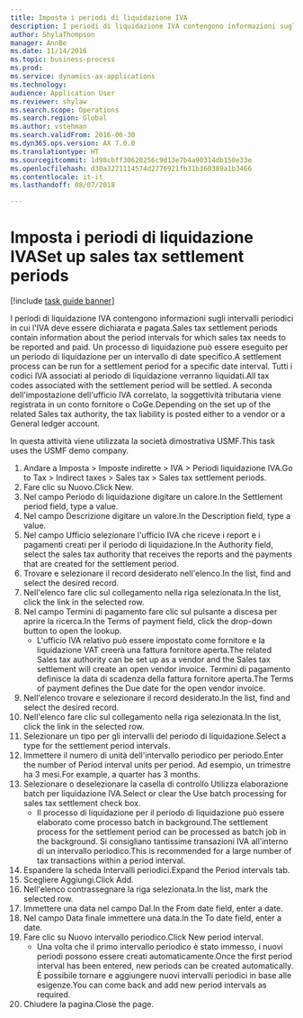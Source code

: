 ```yaml
--- 
title: Imposta i periodi di liquidazione IVA
description: I periodi di liquidazione IVA contengono informazioni sugli intervalli periodici in cui l'IVA deve essere dichiarata e pagata.
author: ShylaThompson
manager: AnnBe
ms.date: 11/14/2016
ms.topic: business-process
ms.prod: 
ms.service: dynamics-ax-applications
ms.technology: 
audience: Application User
ms.reviewer: shylaw
ms.search.scope: Operations
ms.search.region: Global
ms.author: vstehman
ms.search.validFrom: 2016-06-30
ms.dyn365.ops.version: AX 7.0.0
ms.translationtype: HT
ms.sourcegitcommit: 1d98cbff30620256c9d13e7b4a90314db150e33e
ms.openlocfilehash: d30a3271114574d2776921fb31b360389a1b3466
ms.contentlocale: it-it
ms.lasthandoff: 08/07/2018

---
```

# <a name="set-up-sales-tax-settlement-periods"></a><span data-ttu-id="49644-103">Imposta i periodi di liquidazione IVA</span><span class="sxs-lookup"><span data-stu-id="49644-103">Set up sales tax settlement periods</span></span>

[!include [task guide banner](../../includes/task-guide-banner.md)]

<span data-ttu-id="49644-104">I periodi di liquidazione IVA contengono informazioni sugli intervalli periodici in cui l'IVA deve essere dichiarata e pagata.</span><span class="sxs-lookup"><span data-stu-id="49644-104">Sales tax settlement periods contain information about the period intervals for which sales tax needs to be reported and paid.</span></span> <span data-ttu-id="49644-105">Un processo di liquidazione può essere eseguito per un periodo di liquidazione per un intervallo di date specifico.</span><span class="sxs-lookup"><span data-stu-id="49644-105">A settlement process can be run for a settlement period for a specific date interval.</span></span> <span data-ttu-id="49644-106">Tutti i codici IVA associati al periodo di liquidazione verranno liquidati.</span><span class="sxs-lookup"><span data-stu-id="49644-106">All tax codes associated with the settlement period will be settled.</span></span> <span data-ttu-id="49644-107">A seconda dell'impostazione dell'ufficio IVA correlato, la soggettività tributaria viene registrata in un conto fornitore o CoGe.</span><span class="sxs-lookup"><span data-stu-id="49644-107">Depending on the set up of the related Sales tax authority, the tax liability is posted either to a vendor or a General ledger account.</span></span>



<span data-ttu-id="49644-108">In questa attività viene utilizzata la società dimostrativa USMF.</span><span class="sxs-lookup"><span data-stu-id="49644-108">This task uses the USMF demo company.</span></span>



1. <span data-ttu-id="49644-109">Andare a Imposta > Imposte indirette > IVA > Periodi liquidazione IVA.</span><span class="sxs-lookup"><span data-stu-id="49644-109">Go to Tax > Indirect taxes > Sales tax > Sales tax settlement periods.</span></span>
2. <span data-ttu-id="49644-110">Fare clic su Nuovo.</span><span class="sxs-lookup"><span data-stu-id="49644-110">Click New.</span></span>
3. <span data-ttu-id="49644-111">Nel campo Periodo di liquidazione digitare un calore.</span><span class="sxs-lookup"><span data-stu-id="49644-111">In the Settlement period field, type a value.</span></span>
4. <span data-ttu-id="49644-112">Nel campo Descrizione digitare un valore.</span><span class="sxs-lookup"><span data-stu-id="49644-112">In the Description field, type a value.</span></span>
5. <span data-ttu-id="49644-113">Nel campo Ufficio selezionare l'ufficio IVA che riceve i report e i pagamenti creati per il periodo di liquidazione.</span><span class="sxs-lookup"><span data-stu-id="49644-113">In the Authority field, select the sales tax authority that receives the reports and the payments that are created for the settlement period.</span></span>
6. <span data-ttu-id="49644-114">Trovare e selezionare il record desiderato nell'elenco.</span><span class="sxs-lookup"><span data-stu-id="49644-114">In the list, find and select the desired record.</span></span>
7. <span data-ttu-id="49644-115">Nell'elenco fare clic sul collegamento nella riga selezionata.</span><span class="sxs-lookup"><span data-stu-id="49644-115">In the list, click the link in the selected row.</span></span>
8. <span data-ttu-id="49644-116">Nel campo Termini di pagamento fare clic sul pulsante a discesa per aprire la ricerca.</span><span class="sxs-lookup"><span data-stu-id="49644-116">In the Terms of payment field, click the drop-down button to open the lookup.</span></span>
    * <span data-ttu-id="49644-117">L'ufficio IVA relativo può essere impostato come fornitore e la liquidazione VAT creerà una fattura fornitore aperta.</span><span class="sxs-lookup"><span data-stu-id="49644-117">The related Sales tax authority can be set up as a vendor and the Sales tax settlement will create an open vendor invoice.</span></span> <span data-ttu-id="49644-118">Termini di pagamento definisce la data di scadenza della fattura fornitore aperta.</span><span class="sxs-lookup"><span data-stu-id="49644-118">The Terms of payment defines the Due date for the open vendor invoice.</span></span>  
9. <span data-ttu-id="49644-119">Nell'elenco trovare e selezionare il record desiderato.</span><span class="sxs-lookup"><span data-stu-id="49644-119">In the list, find and select the desired record.</span></span>
10. <span data-ttu-id="49644-120">Nell'elenco fare clic sul collegamento nella riga selezionata.</span><span class="sxs-lookup"><span data-stu-id="49644-120">In the list, click the link in the selected row.</span></span>
11. <span data-ttu-id="49644-121">Selezionare un tipo per gli intervalli del periodo di liquidazione.</span><span class="sxs-lookup"><span data-stu-id="49644-121">Select a type for the settlement period intervals.</span></span>
12. <span data-ttu-id="49644-122">Immettere il numero di unità dell'intervallo periodico per periodo.</span><span class="sxs-lookup"><span data-stu-id="49644-122">Enter the number of Period interval units per period.</span></span> <span data-ttu-id="49644-123">Ad esempio, un trimestre ha 3 mesi.</span><span class="sxs-lookup"><span data-stu-id="49644-123">For example, a quarter has 3 months.</span></span>
13. <span data-ttu-id="49644-124">Selezionare o deselezionare la casella di controllo Utilizza elaborazione batch per liquidazione IVA.</span><span class="sxs-lookup"><span data-stu-id="49644-124">Select or clear the Use batch processing for sales tax settlement check box.</span></span>
    * <span data-ttu-id="49644-125">Il processo di liquidazione per il periodo di liquidazione può essere elaborato come processo batch in background.</span><span class="sxs-lookup"><span data-stu-id="49644-125">The settlement process for the settlement period can be processed as batch job in the background.</span></span> <span data-ttu-id="49644-126">Si consigliano tantissime transazioni IVA all'interno di un intervallo periodico.</span><span class="sxs-lookup"><span data-stu-id="49644-126">This is recommended for a large number of tax transactions within a period interval.</span></span>  
14. <span data-ttu-id="49644-127">Espandere la scheda Intervalli periodici.</span><span class="sxs-lookup"><span data-stu-id="49644-127">Expand the Period intervals tab.</span></span>
15. <span data-ttu-id="49644-128">Scegliere Aggiungi.</span><span class="sxs-lookup"><span data-stu-id="49644-128">Click Add.</span></span>
16. <span data-ttu-id="49644-129">Nell'elenco contrassegnare la riga selezionata.</span><span class="sxs-lookup"><span data-stu-id="49644-129">In the list, mark the selected row.</span></span>
17. <span data-ttu-id="49644-130">Immettere una data nel campo Dal.</span><span class="sxs-lookup"><span data-stu-id="49644-130">In the From date field, enter a date.</span></span>
18. <span data-ttu-id="49644-131">Nel campo Data finale immettere una data.</span><span class="sxs-lookup"><span data-stu-id="49644-131">In the To date field, enter a date.</span></span>
19. <span data-ttu-id="49644-132">Fare clic su Nuovo intervallo periodico.</span><span class="sxs-lookup"><span data-stu-id="49644-132">Click New period interval.</span></span>
    * <span data-ttu-id="49644-133">Una volta che il primo intervallo periodico è stato immesso, i nuovi periodi possono essere creati automaticamente.</span><span class="sxs-lookup"><span data-stu-id="49644-133">Once the first period interval has been entered, new periods can be created automatically.</span></span> <span data-ttu-id="49644-134">È possibile tornare e aggiungere nuovi intervalli periodici in base alle esigenze.</span><span class="sxs-lookup"><span data-stu-id="49644-134">You can come back and add new period intervals as required.</span></span>  
20. <span data-ttu-id="49644-135">Chiudere la pagina.</span><span class="sxs-lookup"><span data-stu-id="49644-135">Close the page.</span></span>


